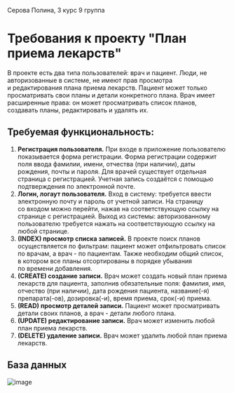 Серова Полина, 3 курс 9 группа
# Требования к проекту "План приема лекарств"

В проекте есть два типа пользователей: врач и пациент. Люди, не авторизованные в системе, не имеют прав просмотра и редактирования плана приема лекарств. Пациент может только просматривать свои планы и детали конкретного плана. Врач имеет расширенные права: он может просматривать список планов, создавать планы, редактировать и удалять их.   

## Требуемая функциональность:

1. **Регистрация пользователя.** При входе в приложение пользователю показывается форма регистрации. Форма регистрации содержит поля ввода фамилии, имени, отчества (при наличии), даты рождения, почты и пароля. Для врачей существует отдельная страница с регистрацией. Учетная запись создаётся с помощью подтверждения по электронной почте.
2. **Логин, логаут пользователя.** Вход в систему: требуется ввести электронную почту и пароль от учетной записи. На страницу со входом можно перейти, нажав на соответствующую ссылку на странице с регистрацией. Выход из системы: авторизованному пользователю требуется нажать на соответствующую ссылку на любой странице.
3. **(INDEX) просмотр списка записей.** В проекте поиск планов осуществляется по фильтрам: пациент может отфильтровать список по врачам, а врач - по пациентам. Также необходим общий список, в котором все планы отсортированы в порядке убывания по времени добавления.
4. **(CREATE) создание записи.** Врач может создать новый план приема лекарств для пациента, заполнив обязательные поля: фамилия, имя, отчество (при наличии), дата рождения пациента, название(-я) препарата(-ов), дозировка(-и), время приема, срок(-и) приема.
5. **(READ) просмотр деталей записи.** Пациент может просматривать детали своих планов, а врач - детали любого плана.
6. **(UPDATE) редактирование записи.** Врач может изменить любой план приема лекарств.
7. **(DELETE) удаление записи.** Врач может удалить любой план приема лекарств.

## База данных
![image](https://github.com/user-attachments/assets/94e6397b-91fb-4614-bbb2-193223929290)
